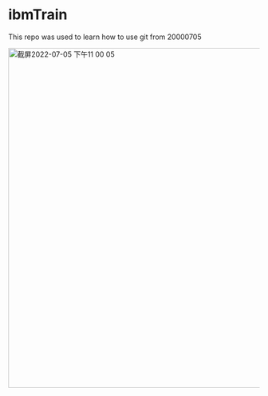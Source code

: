 # ibmTrain

This repo was used to learn how to use git from 20000705

<img width="681" alt="截屏2022-07-05 下午11 00 05" src="https://user-images.githubusercontent.com/113875251/218614535-2dc9e712-b174-412b-88b3-e3c94cb7da6e.png">
